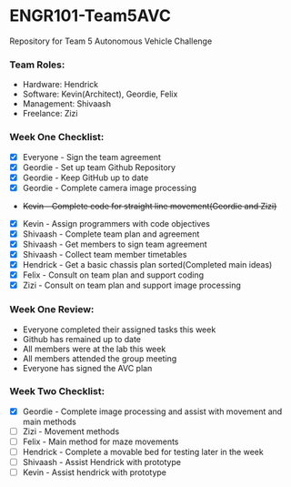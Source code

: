 # ENGR101-Team5AVC
Repository for Team 5 Autonomous Vehicle Challenge


### Team Roles:
 - Hardware: Hendrick
 - Software: Kevin(Architect), Geordie, Felix
 - Management: Shivaash
 - Freelance: Zizi

### Week One Checklist:
 - [x] Everyone - Sign the team agreement
 - [x] Geordie - Set up team Github Repository
 - [x] Geordie - Keep GitHub up to date
 - [x] Geordie - Complete camera image processing
 - ~~Kevin - Complete code for straight line movement(Geordie and Zizi)~~
 - [x] Kevin - Assign programmers with code objectives
 - [x] Shivaash - Complete team plan and agreement
 - [x] Shivaash - Get members to sign team agreement
 - [x] Shivaash - Collect team member timetables
 - [x] Hendrick - Get a basic chassis plan sorted(Completed main ideas)
 - [x] Felix - Consult on team plan and support coding
 - [x] Zizi - Consult on team plan and support image processing
 
### Week One Review:
 - Everyone completed their assigned tasks this week
 - Github has remained up to date
 - All members were at the lab this week
 - All members attended the group meeting
 - Everyone has signed the AVC plan

### Week Two Checklist:
 - [x] Geordie - Complete image processing and assist with movement and main methods
 - [ ] Zizi - Movement methods
 - [ ] Felix - Main method for maze movements
 - [ ] Hendrick - Complete a movable bed for testing later in the week
 - [ ] Shivaash - Assist Hendrick with prototype
 - [ ] Kevin - Assist hendrick with prototype
